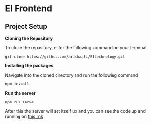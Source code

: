 # El Frontend

## Project Setup

**Cloning the Repository**

To clone the repository, enter the following command on your terminal

```git clone https://github.com/arishaali/Eltechnology.git```

**Installing the packages**

Navigate into the cloned directory and run the following command

```npm install```

**Run the server**

``npm run serve``

After this the server will set itself up and you can see the code up and running on [this link](http://localhost:8080)
